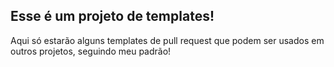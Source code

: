 ## Esse é um projeto de templates!

Aqui só estarão alguns templates de pull request que podem ser usados em outros projetos, seguindo meu padrão!
